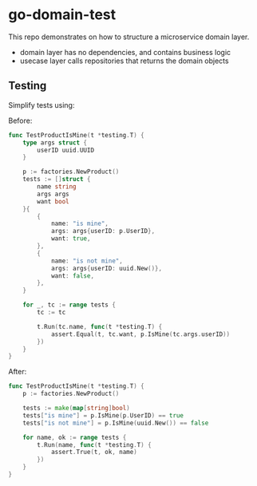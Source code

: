 # go-domain-test

This repo demonstrates on how to structure a microservice domain layer.


- domain layer has no dependencies, and contains business logic
- usecase layer calls repositories that returns the domain objects

## Testing

Simplify tests using:

Before:

```go
func TestProductIsMine(t *testing.T) {
	type args struct {
		userID uuid.UUID
	}

	p := factories.NewProduct()
	tests := []struct {
		name string
		args args
		want bool
	}{
		{
			name: "is mine",
			args: args{userID: p.UserID},
			want: true,
		},
		{
			name: "is not mine",
			args: args{userID: uuid.New()},
			want: false,
		},
	}

	for _, tc := range tests {
		tc := tc

		t.Run(tc.name, func(t *testing.T) {
			assert.Equal(t, tc.want, p.IsMine(tc.args.userID))
		})
	}
}
```

After:
```go
func TestProductIsMine(t *testing.T) {
	p := factories.NewProduct()

	tests := make(map[string]bool)
	tests["is mine"] = p.IsMine(p.UserID) == true
	tests["is not mine"] = p.IsMine(uuid.New()) == false

	for name, ok := range tests {
		t.Run(name, func(t *testing.T) {
			assert.True(t, ok, name)
		})
	}
}
```
